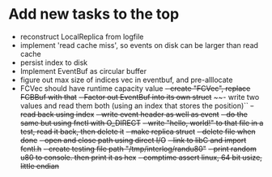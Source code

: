 # Add new tasks to the top

- reconstruct LocalReplica from logfile
- implement 'read cache miss', so events on disk can be larger than read cache
- persist index to disk
- Implement EventBuf as circular buffer
- figure out max size of indices vec in eventbuf, and pre-alllocate
- FCVec should have runtime capacity value
~~- create "FCVec<T>", replace FCBBuf with that~~
~~- Factor out EventBuf into its own struct~~
~~- write two values and read them both (using an index that stores the position)``
~~- read back using index~~
~~- write event header as well as event~~
~~- do the same but using fnctl with O_DIRECT~~
~~- write "hello, world!" to that file in a test, read it back, then delete it~~
~~- make replica struct~~
~~- delete file when done~~
~~- open and close path using direct I/O~~
~~- link to libC and import fcntl.h~~
~~- create testing file path "/tmp/interlog/randu80"~~
~~- print random u80 to console. then print it as hex~~
~~- comptime assert linux, 64 bit usize, little endian~~
